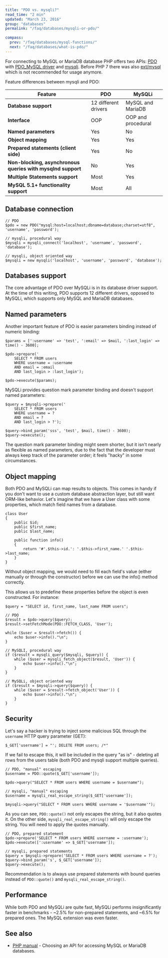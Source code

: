 ```yaml
---
title: "PDO vs. mysqli?"
read_time: "2 min"
updated: "March 23, 2016"
group: "databases"
permalink: "/faq/databases/mysqli-or-pdo/"

compass:
  prev: "/faq/databases/mysql-functions/"
  next: "/faq/databases/what-is-pdo/"
---
```


For connecting to MySQL or MariaDB database PHP offers two APIs:
[PDO](http://php.net/manual/en/book.pdo.php) with
[PDO_MySQL driver](http://php.net/manual/en/ref.pdo-mysql.php) and
[mysqli](http://php.net/manual/en/book.mysqli.php). Before PHP 7 there was also
[ext/mysql](http://php.net/manual/en/book.mysql.php) which is not recommended for
usage anymore.

Feature differences between mysqli and PDO:

Feature | PDO | MySQLi
--- | --- | ---
**Database support** | 12 different drivers	| MySQL and MariaDB
**Interface** | OOP | OOP and procedural
**Named parameters** | Yes | No
**Object mapping** | Yes | Yes
**Prepared statements (client side)** | Yes | No
**Non-blocking, asynchronous queries with mysqlnd support** | No | Yes
**Multiple Statements support** | Most | Yes
**MySQL 5.1+ functionality support** | Most | All


## Database connection

~~~php?start_inline=1
// PDO
$pdo = new PDO("mysql:host=localhost;dbname=database;charset=utf8", 'username', 'password');

// mysqli, procedural way
$mysqli = mysqli_connect('localhost', 'username', 'password', 'database');

// mysqli, object oriented way
$mysqli = new mysqli('localhost', 'username', 'password', 'database');
~~~

## Databases support

The core advantage of PDO over MySQLi is in its database driver support. At the
time of this writing, PDO supports 12 different drivers, opposed to MySQLi,
which supports only MySQL and MariaDB databases.


## Named parameters

Another important feature of PDO is easier parameters binding instead of numeric
binding:

~~~php?start_inline=1
$params = [':username' => 'test', ':email' => $mail, ':last_login' => time() - 3600];

$pdo->prepare('
    SELECT * FROM users
    WHERE username = :username
    AND email = :email
    AND last_login > :last_login');

$pdo->execute($params);
~~~

MySQLi provides question mark parameter binding and doesn't support named parameters:

~~~php?start_inline=1
$query = $mysqli->prepare('
    SELECT * FROM users
    WHERE username = ?
    AND email = ?
    AND last_login > ?');

$query->bind_param('sss', 'test', $mail, time() - 3600);
$query->execute();
~~~

The question mark parameter binding might seem shorter, but it isn't nearly as
flexible as named parameters, due to the fact that the developer must always keep
track of the parameter order; it feels "hacky" in some circumstances.

## Object mapping

Both PDO and MySQLi can map results to objects. This comes in handy if you don't
want to use a custom database abstraction layer, but still want ORM-like behavior.
Let's imagine that we have a User class with some properties, which match field
names from a database.

~~~php?start_inline=1
class User
{
    public $id;
    public $first_name;
    public $last_name;

    public function info()
    {
        return '#'.$this->id.': '.$this->first_name.' '.$this->last_name;
    }
}
~~~

Without object mapping, we would need to fill each field's value (either manually
or through the constructor) before we can use the info() method correctly.

This allows us to predefine these properties before the object is even constructed.
For instance:

~~~php?start_inline=1
$query = "SELECT id, first_name, last_name FROM users";

// PDO
$result = $pdo->query($query);
$result->setFetchMode(PDO::FETCH_CLASS, 'User');

while ($user = $result->fetch()) {
    echo $user->info()."\n";
}

// MySQLI, procedural way
if ($result = mysqli_query($mysqli, $query)) {
    while ($user = mysqli_fetch_object($result, 'User')) {
        echo $user->info()."\n";
    }
}

// MySQLi, object oriented way
if ($result = $mysqli->query($query)) {
    while ($user = $result->fetch_object('User')) {
        echo $user->info()."\n";
    }
}
~~~

## Security

Let's say a hacker is trying to inject some malicious SQL through the `username`
HTTP query parameter (GET):

~~~php?start_inline=1
$_GET['username'] = "'; DELETE FROM users; /*"
~~~

If we fail to escape this, it will be included in the query "as is" - deleting
all rows from the users table (both PDO and mysqli support multiple queries).

~~~php?start_inline=1
// PDO, "manual" escaping
$username = PDO::quote($_GET['username']);

$pdo->query("SELECT * FROM users WHERE username = $username");

// mysqli, "manual" escaping
$username = mysqli_real_escape_string($_GET['username']);

$mysqli->query("SELECT * FROM users WHERE username = '$username'");
~~~

As you can see, `PDO::quote()` not only escapes the string, but it also quotes it.
On the other side, `mysqli_real_escape_string()` will only escape the string. You
will need to apply the quotes manually.

~~~php?start_inline=1
// PDO, prepared statement
$pdo->prepare('SELECT * FROM users WHERE username = :username');
$pdo->execute([':username' => $_GET['username']);

// mysqli, prepared statements
$query = $mysqli->prepare('SELECT * FROM users WHERE username = ?');
$query->bind_param('s', $_GET['username']);
$query->execute();
~~~

Recommendation is to always use prepared statements with bound queries instead
of `PDO::quote()` and `mysqli_real_escape_string()`.

## Performance

While both PDO and MySQLi are quite fast, MySQLi performs insignificantly faster
in benchmarks - ~2.5% for non-prepared statements, and ~6.5% for prepared ones.
The MySQL extension was even faster.

## See also

* [PHP manual](http://php.net/manual/en/mysqlinfo.api.choosing.php) - Choosing
  an API for accessing MySQL or MariaDB databases.
